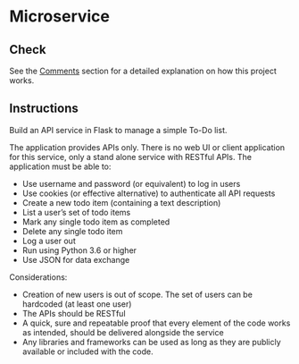 # Microservice
## Check
See the [Comments](docs/Comments.md) section for a detailed explanation on how this project works.

## Instructions
Build an API service in Flask to manage a simple To-Do list.

The application provides APIs only. There is no web UI or client application for this service, only a stand alone service with RESTful APIs. The application must be able to:

- Use username and password (or equivalent) to log in users
- Use cookies (or effective alternative) to authenticate all API requests
- Create a new todo item (containing a text description)
- List a user’s set of todo items
- Mark any single todo item as completed
- Delete any single todo item
- Log a user out
- Run using Python 3.6 or higher
- Use JSON for data exchange

Considerations:

- Creation of new users is out of scope.  The set of users can be hardcoded (at least one user)
- The APIs should be RESTful
- A quick, sure and repeatable proof that every element of the code works as intended, should be delivered alongside the service
- Any libraries and frameworks can be used as long as they are publicly available or included with the code.
